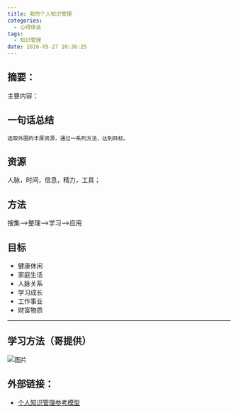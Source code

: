 ```yaml
---
title: 我的个人知识管理
categories:
  - 心得体会
tags:
  - 知识管理
date: 2016-05-27 10:38:25
---
```


## 摘要：
主要内容：


<!--more-->


## 一句话总结
`选取外围的丰厚资源，通过一系列方法，达到目标。`

## 资源
人脉，时间，信息，精力，工具；

## 方法
搜集——>整理——>学习——>应用

## 目标
- 健康休闲
- 家庭生活
- 人脉关系
- 学习成长
- 工作事业
- 财富物质

---

## 学习方法（哥提供）
![图片](images/20160604/aim.png)

## 外部链接：
- [个人知识管理参考模型](http://www.360doc.com/content/09/0620/02/116320_3966096.shtml)

